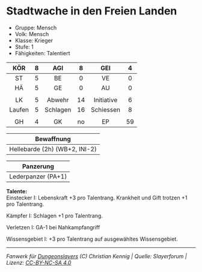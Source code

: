 # Stadtwache in den Freien Landen  
- Gruppe: Mensch  
- Volk: Mensch  
- Klasse: Krieger  
- Stufe: 1  
- Fähigkeiten: Talentiert  


| KÖR | 8 | AGI | 8 | GEI | 4 |
| :-: | :-: | :-: | :-: | :-: | :-: |
| ST | 5 | BE | 0 | VE | 0 |
| HÄ | 5 | GE | 0 | AU | 0 |
|  |
| LK | 5 | Abwehr | 14 | Initiative | 6 |
| Laufen | 5 | Schlagen | 16 | Schiessen | 8 |
|  |
| GH | 4 | GK | no | EP | 59 |

| Bewaffnung |
| --- |
| Hellebarde (2h) (WB+2, INI-2) |


| Panzerung |
| --- |
| Lederpanzer (PA+1) |


**Talente:**  
Einstecker I: Lebenskraft +3 pro Talentrang. Krankheit und Gift trotzen +1 pro Talentrang.

Kämpfer I: Schlagen +1 pro Talentrang.

Verletzen I: GA-1 bei Nahkampfangriff

Wissensgebiet I: +3 pro Talentrang auf ausgewähltes Wissensgebiet.





___
*Fanwerk für [Dungeonslayers](https://www.dungeonslayers.net/) (C) Christian Kennig | Quelle: Slayerforum | Lizenz: [CC-BY-NC-SA 4.0](https://creativecommons.org/licenses/by-nc-sa/4.0/deed.de)*